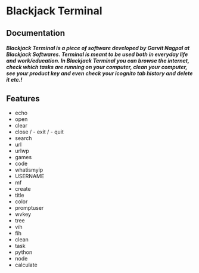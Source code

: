 # Blackjack Terminal
## Documentation


##### Blackjack Terminal is a piece of software developed by Garvit Nagpal at Blackjack Softwares. Terminal is meant to be used both in everyday life and work/education. In Blackjack Terminal you can browse the internet, check which tasks are running on your computer, clean your computer, see your product key and even check your icognito tab history and delete it etc.!    
## Features


- echo
- open
- clear
- close / - exit / - quit
- search
- url
- urlwp
- games
- code
- whatismyip
- USERNAME
- mf
- create
- title
- color
- promptuser
- wvkey
- tree
- vih
- fih
- clean
- task
- python
- node
- calculate
